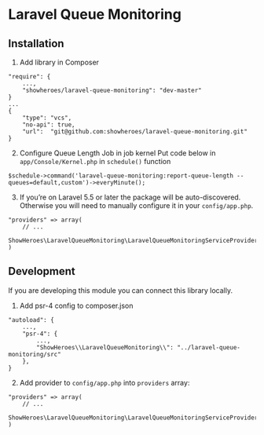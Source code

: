# Laravel Queue Monitoring

## Installation

1. Add library in Composer
```
"require": {
    ...,
    "showheroes/laravel-queue-monitoring": "dev-master"
}
...
{
    "type": "vcs",
    "no-api": true,
    "url":  "git@github.com:showheroes/laravel-queue-monitoring.git"
}
```
2. Configure Queue Length Job in job kernel
Put code below in `app/Console/Kernel.php` in `schedule()` function
```
$schedule->command('laravel-queue-monitoring:report-queue-length --queues=default,custom')->everyMinute();
```
3. If you’re on Laravel 5.5 or later the package will be auto-discovered. Otherwise you will need to manually configure it in your `config/app.php`.
```
"providers" => array(
    // ...
    ShowHeroes\LaravelQueueMonitoring\LaravelQueueMonitoringServiceProvider::class,
)
```


## Development
If you are developing this module you can connect this library locally.

1. Add psr-4 config to composer.json
```
"autoload": {
    ...,
    "psr-4": {
        ...,
        "ShowHeroes\\LaravelQueueMonitoring\\": "../laravel-queue-monitoring/src"
    },
}
```

2. Add provider to `config/app.php` into `providers` array:
```
"providers" => array(
    // ...
    ShowHeroes\LaravelQueueMonitoring\LaravelQueueMonitoringServiceProvider::class,
)
```
